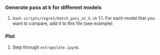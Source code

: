 ### Generate pass at k for different models
1. `bash scripts/regret/batch_pass_at_k.sh`
    1.1. For each model that you want to compare, add it to this file (see example)

### Plot
1. Step through `extrapolate.ipynb`.
